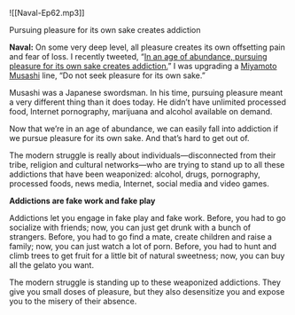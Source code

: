 
![[Naval-Ep62.mp3]]


Pursuing pleasure for its own sake creates addiction

**Naval:** On some very deep level, all pleasure creates its own offsetting pain and fear of loss. I recently tweeted, “[In an age of abundance, pursuing pleasure for its own sake creates addiction.](https://twitter.com/naval/status/1183731193516351491?s=21)” I was upgrading a [Miyamoto Musashi](https://www.google.com/search?q=miyamoto+musashi&ie=UTF-8&oe=UTF-8&hl=en-us&client=safari) line, “Do not seek pleasure for its own sake.”

Musashi was a Japanese swordsman. In his time, pursuing pleasure meant a very different thing than it does today. He didn’t have unlimited processed food, Internet pornography, marijuana and alcohol available on demand.

Now that we’re in an age of abundance, we can easily fall into addiction if we pursue pleasure for its own sake. And that’s hard to get out of.

The modern struggle is really about individuals—disconnected from their tribe, religion and cultural networks—who are trying to stand up to all these addictions that have been weaponized: alcohol, drugs, pornography, processed foods, news media, Internet, social media and video games. 

**Addictions are fake work and fake play**

Addictions let you engage in fake play and fake work. Before, you had to go socialize with friends; now, you can just get drunk with a bunch of strangers. Before, you had to go find a mate, create children and raise a family; now, you can just watch a lot of porn. Before, you had to hunt and climb trees to get fruit for a little bit of natural sweetness; now, you can buy all the gelato you want.

The modern struggle is standing up to these weaponized addictions. They give you small doses of pleasure, but they also desensitize you and expose you to the misery of their absence.